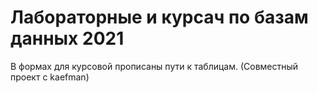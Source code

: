 # Лабораторные и курсач по базам данных 2021 

В формах для курсовой прописаны пути к таблицам. 
(Совместный проект с kaefman)
